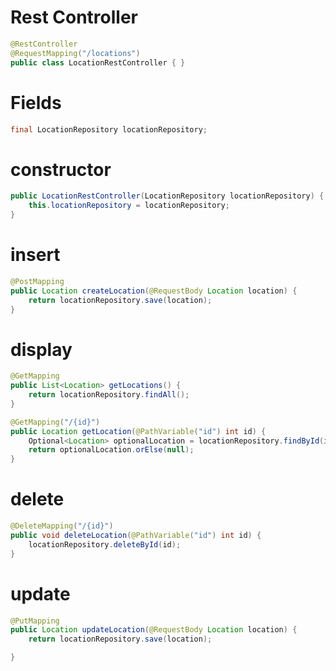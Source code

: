# Rest Controller
```java
@RestController
@RequestMapping("/locations")
public class LocationRestController { } 
```

# Fields
```java
final LocationRepository locationRepository;
```

# constructor
```java
public LocationRestController(LocationRepository locationRepository) {
    this.locationRepository = locationRepository;
}
```

# insert
```java
@PostMapping
public Location createLocation(@RequestBody Location location) {
    return locationRepository.save(location);
}
```
# display
```java
@GetMapping
public List<Location> getLocations() {
    return locationRepository.findAll();
}

@GetMapping("/{id}")
public Location getLocation(@PathVariable("id") int id) {
    Optional<Location> optionalLocation = locationRepository.findById(id);
    return optionalLocation.orElse(null);
}
```

# delete
```java
@DeleteMapping("/{id}")
public void deleteLocation(@PathVariable("id") int id) {
    locationRepository.deleteById(id);
}
```

# update
```java
@PutMapping
public Location updateLocation(@RequestBody Location location) {
    return locationRepository.save(location);

}
```